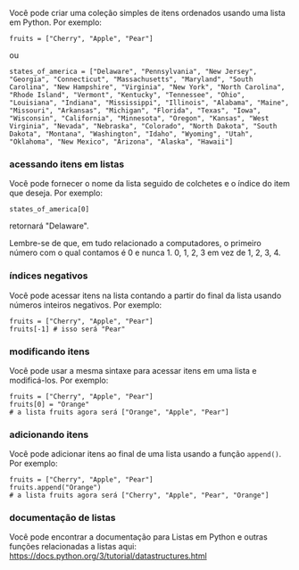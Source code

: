 Você pode criar uma coleção simples de itens ordenados usando uma lista em Python. Por exemplo:

`fruits = ["Cherry", "Apple", "Pear"]`

ou

`states_of_america = ["Delaware", "Pennsylvania", "New Jersey", "Georgia", "Connecticut", "Massachusetts", "Maryland", "South Carolina", "New Hampshire", "Virginia", "New York", "North Carolina", "Rhode Island", "Vermont", "Kentucky", "Tennessee", "Ohio", "Louisiana", "Indiana", "Mississippi", "Illinois", "Alabama", "Maine", "Missouri", "Arkansas", "Michigan", "Florida", "Texas", "Iowa", "Wisconsin", "California", "Minnesota", "Oregon", "Kansas", "West Virginia", "Nevada", "Nebraska", "Colorado", "North Dakota", "South Dakota", "Montana", "Washington", "Idaho", "Wyoming", "Utah", "Oklahoma", "New Mexico", "Arizona", "Alaska", "Hawaii"]`

### acessando itens em listas

Você pode fornecer o nome da lista seguido de colchetes e o índice do item que deseja. Por exemplo:

`states_of_america[0]`

retornará "Delaware".

Lembre-se de que, em tudo relacionado a computadores, o primeiro número com o qual contamos é 0 e nunca 1. 0, 1, 2, 3 em vez de 1, 2, 3, 4.

### índices negativos

Você pode acessar itens na lista contando a partir do final da lista usando números inteiros negativos. Por exemplo:
```
fruits = ["Cherry", "Apple", "Pear"]
fruits[-1] # isso será "Pear"
```

### modificando itens
Você pode usar a mesma sintaxe para acessar itens em uma lista e modificá-los. Por exemplo:
```
fruits = ["Cherry", "Apple", "Pear"]
fruits[0] = "Orange"
# a lista fruits agora será ["Orange", "Apple", "Pear"]
```

### adicionando itens
Você pode adicionar itens ao final de uma lista usando a função `append()`. Por exemplo:
```
fruits = ["Cherry", "Apple", "Pear"]
fruits.append("Orange")
# a lista fruits agora será ["Cherry", "Apple", "Pear", "Orange"]
```

### documentação de listas
Você pode encontrar a documentação para Listas em Python e outras funções relacionadas a listas aqui: https://docs.python.org/3/tutorial/datastructures.html